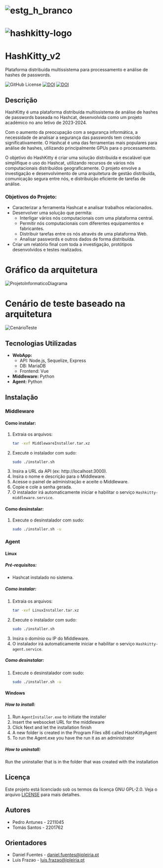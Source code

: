 # ![estg_h_branco](https://github.com/user-attachments/assets/cf71a428-607a-41e9-bb5a-60894e624ead)


# ![hashkitty-logo](https://github.com/user-attachments/assets/c7281a7c-abf8-4e45-8d4a-5571d6384bb5)



# HashKitty_v2
Plataforma distribuída multissistema para processamento e análise de hashes de passwords.

![GitHub License](https://img.shields.io/github/license/luisfrazao/hashkitty)
[![DOI](https://zenodo.org/badge/DOI/10.5281/zenodo.12726688.svg)](https://doi.org/10.5281/zenodo.12726688)
[![DOI](https://zenodo.org/badge/DOI/10.5281/zenodo.12726812.svg)](https://doi.org/10.5281/zenodo.12726812)


## Descrição
HashKitty é uma plataforma distribuída multissistema de análise de hashes de passwords baseada no Hashcat, desenvolvida como um projeto académico no ano letivo de 2023-2024.

Com o aumento da preocupação com a segurança informática, a necessidade de analisar a segurança das passwords tem crescido significativamente. O Hashcat é uma das ferramentas mais populares para análise de hashes, utilizando principalmente GPUs para o processamento.

O objetivo do HashKitty é criar uma solução distribuída e escalável que simplifique o uso do Hashcat, utilizando recursos de vários nós computacionais distribuídos geograficamente. O projeto envolve a investigação e desenvolvimento de uma arquitetura de gestão distribuída, comunicação segura entre nós, e distribuição eficiente de tarefas de análise.

### Objetivos do Projeto:
- Caracterizar a ferramenta Hashcat e analisar trabalhos relacionados.
- Desenvolver uma solução que permita:
  - Interligar vários nós computacionais com uma plataforma central.
  - Permitir nós computacionais com diferentes equipamentos e fabricantes.
  - Distribuir tarefas entre os nós através de uma plataforma Web.
  - Analisar passwords e outros dados de forma distribuída.
- Criar um relatório final com toda a investigação, protótipos desenvolvidos e testes realizados.

# Gráfico da arquitetura
![ProjetoInformaticoDiagrama](https://github.com/monico18/HashKitty_v2/assets/126672884/60109d38-b67d-41ab-8021-a3d44e7749db)

# Cenário de teste baseado na arquitetura
![CenárioTeste](https://github.com/monico18/HashKitty_v2/assets/126672884/5719a797-99bf-450a-8154-00f7cff74eb4)

## Tecnologias Utilizadas
- **WebApp:**
  - API: Node.js, Sequelize, Express
  - DB: MariaDB
  - Frontend: Vue
- **Middleware:** Python
- **Agent:** Python

## Instalação
### Middleware
#### Como instalar:
1. Extraia os arquivos:
    ```sh
    tar -xvf MiddlewareInstaller.tar.xz
    ```
2. Execute o instalador com sudo:
    ```sh
    sudo ./installer.sh
    ```
3. Insira a URL da API (ex: http://localhost:3000).
4. Insira o nome e descrição para o Middleware.
5. Acesse o painel de administração e aceite o Middleware.
6. Copie e cole a senha gerada.
7. O instalador irá automaticamente iniciar e habilitar o serviço `Hashkitty-middleware.service`.

#### Como desinstalar:
1. Execute o desinstalador com sudo:
    ```sh
    sudo ./installer.sh -u
    ```

### Agent
#### Linux
##### Pré-requisitos:
- Hashcat instalado no sistema.

##### Como instalar:
1. Extraia os arquivos:
    ```sh
    tar -xvf LinuxInstaller.tar.xz
    ```
2. Execute o instalador com sudo:
    ```sh
    sudo ./installer.sh
    ```
3. Insira o domínio ou IP do Middleware.
4. O instalador irá automaticamente iniciar e habilitar o serviço `Hashkitty-agent.service`.

##### Como desinstalar:
1. Execute o desinstalador com sudo:
    ```sh
    sudo ./installer.sh -u
    ```
#### Windows

##### How to install:

  1. Run `AgentInstaller.exe` to initiate the installer
  2. Insert the websocket URL for the middleware
  3. Click Next and let the installation finish
  4. A new folder is created in the Program Files x86 called HashKittyAgent
  5. To run the Agent.exe you have the run it as an administrator

##### How to uninstall:

  Run the uninstaller that is in the folder that was created with the installation


## Licença
Este projeto está licenciado sob os termos da licença GNU GPL-2.0. Veja o arquivo [LICENSE](./LICENSE) para mais detalhes.

## Autores
- Pedro Antunes - 2211045
- Tomás Santos - 2201762

## Orientadores
- Daniel Fuentes - [daniel.fuentes@ipleiria.pt](mailto:daniel.fuentes@ipleiria.pt)
- Luis Frazao - [luis.frazao@ipleiria.pt](mailto:luis.frazao@ipleiria.pt)

